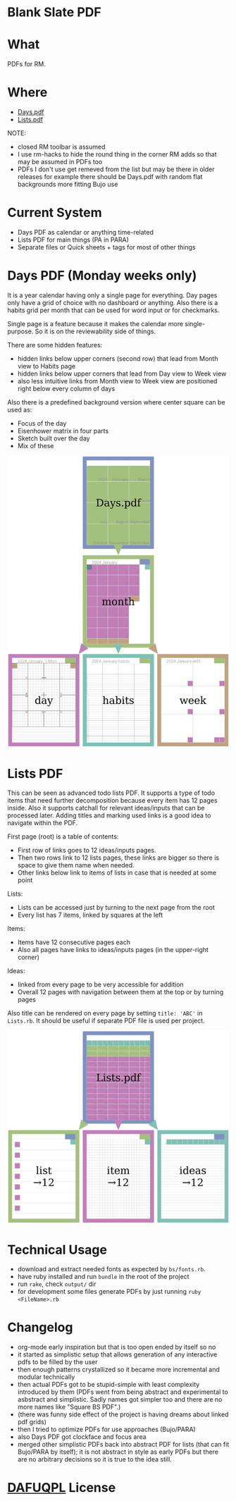 # Blank Slate PDF

# What

PDFs for RM.

# Where

- [Days.pdf](https://github.com/sowcow/blank_slate_pdf/releases/latest/download/Days.pdf)
- [Lists.pdf](https://github.com/sowcow/blank_slate_pdf/releases/latest/download/Lists.pdf)

NOTE:
- closed RM toolbar is assumed
- I use rm-hacks to hide the round thing in the corner RM adds so that may be assumed in PDFs too
- PDFs I don't use get remeved from the list but may be there in older releases for example there should be Days.pdf with random flat backgrounds more fitting Bujo use

# Current System

- Days PDF as calendar or anything time-related
- Lists PDF for main things (PA in PARA)
- Separate files or Quick sheets + tags for most of other things

# Days PDF (Monday weeks only)

It is a year calendar having only a single page for everything.
Day pages only have a grid of choice with no dashboard or anything.
Also there is a habits grid per month that can be used for word input or for checkmarks.

Single page is a feature because it makes the calendar more single-purpose.
So it is on the reviewability side of things.

There are some hidden features:
- hidden links below upper corners (second row) that lead from Month view to Habits page
- hidden links below upper corners that lead from Day view to Week view
- also less intuitive links from Month view to Week view are positioned right below every column of days

Also there is a predefined background version where center square can be used as:
- Focus of the day
- Eisenhower matrix in four parts
- Sketch built over the day
- Mix of these

![Structure overview](output/COLOR_Days_MIX.png?raw=true)

# Lists PDF

This can be seen as advanced todo lists PDF.
It supports a type of todo items that need further decomposition because every item has 12 pages inside.
Also it supports catchall for relevant ideas/inputs that can be processed later.
Adding titles and marking used links is a good idea to navigate within the PDF.

First page (root) is a table of contents:
- First row of links goes to 12 ideas/inputs pages.
- Then two rows link to 12 lists pages, these links are bigger so there is space to give them name when needed.
- Other links below link to items of lists in case that is needed at some point

Lists:
- Lists can be accessed just by turning to the next page from the root
- Every list has 7 items, linked by squares at the left

Items:
- Items have 12 consecutive pages each
- Also all pages have links to ideas/inputs pages (in the upper-right corner)

Ideas:
- linked from every page to be very accessible for addition
- Overall 12 pages with navigation between them at the top or by turning pages

Also title can be rendered on every page by setting `title: 'ABC'` in `Lists.rb`.
It should be useful if separate PDF file is used per project.

![Structure overview](output/COLOR_Lists.png?raw=true)

# Technical Usage

- download and extract needed fonts as expected by `bs/fonts.rb`.
- have ruby installed and run `bundle` in the root of the project
- run `rake`, check `output/` dir
- for development some files generate PDFs by just running `ruby <FileName>.rb`

# Changelog

- org-mode early inspiration but that is too open ended by itself so no 
- it started as simplistic setup that allows generation of any interactive pdfs to be filled by the user
- then enough patterns crystallized so it became more incremental and modular technically
- then actual PDFs got to be stupid-simple with least complexity introduced by them
  (PDFs went from being abstract and experimental to asbstract and simplistic. Sadly names got simpler too and there are no more names like "Square BS PDF".)
- (there was funny side effect of the project is having dreams about linked pdf grids)
- then I tried to optimize PDFs for use approaches (Bujo/PARA)
- also Days PDF got clockface and focus area
- merged other simplistic PDFs back into abstract PDF for lists (that can fit Bujo/PARA by itself);
  it is not abstract in style as early PDFs but there are no arbitrary decisions so it is true to the idea still.


# [DAFUQPL](https://github.com/dafuqpl/dafuqpl) License
